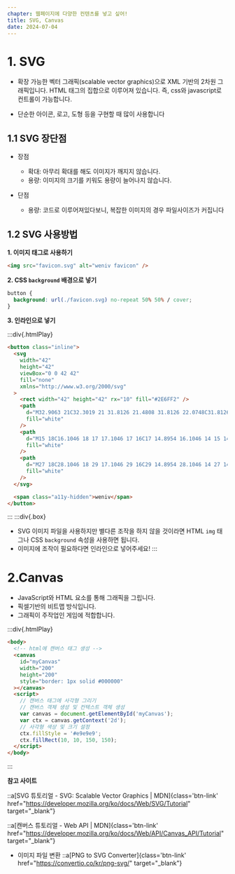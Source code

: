 ```yaml
---
chapter: 웹페이지에 다양한 컨텐츠를 넣고 싶어!
title: SVG, Canvas
date: 2024-07-04
---
```


# 1. SVG

- 확장 가능한 벡터 그래픽(scalable vector graphics)으로 XML 기반의 2차원 그래픽입니다. HTML 태그의 집합으로 이루어져 있습니다. 즉, css와 javascript로 컨트롤이 가능합니다.

- 단순한 아이콘, 로고, 도형 등을 구현할 때 많이 사용합니다

## 1.1 SVG 장단점

- 장점

  - 확대: 아무리 확대를 해도 이미지가 깨지지 않습니다.
  - 용량: 이미지의 크기를 키워도 용량이 늘어나지 않습니다.

- 단점
  - 용량: 코드로 이루어져있다보니, 복잡한 이미지의 경우 파일사이즈가 커집니다

## 1.2 SVG 사용방법

**1. 이미지 태그로 사용하기**

```html
<img src="favicon.svg" alt="weniv favicon" />
```

**2. CSS `background` 배경으로 넣기**

```css
button {
  background: url(./favicon.svg) no-repeat 50% 50% / cover;
}
```

**3. 인라인으로 넣기**

:::div{.htmlPlay}

```html
<button class="inline">
  <svg
    width="42"
    height="42"
    viewBox="0 0 42 42"
    fill="none"
    xmlns="http://www.w3.org/2000/svg"
  >
    <rect width="42" height="42" rx="10" fill="#2E6FF2" />
    <path
      d="M32.9063 21C32.3019 21 31.8126 21.4808 31.8126 22.0748C31.8126 24.7075 29.6321 26.8504 26.9532 26.8504C24.2742 26.8504 22.0937 24.7075 22.0937 22.0748C22.0937 21.4808 21.6044 21 21 21C20.3956 21 19.9063 21.4808 19.9063 22.0748C19.9063 24.7075 17.7258 26.8504 15.0468 26.8504C12.3679 26.8504 10.1874 24.7075 10.1874 22.0748C10.1874 21.4808 9.6981 21 9.09369 21C8.48928 21 8 21.4808 8 22.0748C8 25.8932 11.1614 29 15.0468 29C17.5497 29 19.7497 27.7102 21 25.7733C22.2503 27.7102 24.4515 29 26.9532 29C30.8386 29 34 25.8932 34 22.0748C34 21.4808 33.5107 21 32.9063 21Z"
      fill="white"
    />
    <path
      d="M15 18C16.1046 18 17 17.1046 17 16C17 14.8954 16.1046 14 15 14C13.8954 14 13 14.8954 13 16C13 17.1046 13.8954 18 15 18Z"
      fill="white"
    />
    <path
      d="M27 18C28.1046 18 29 17.1046 29 16C29 14.8954 28.1046 14 27 14C25.8954 14 25 14.8954 25 16C25 17.1046 25.8954 18 27 18Z"
      fill="white"
    />
  </svg>

  <span class="a11y-hidden">weniv</span>
</button>
```

:::
:::div{.box}

- SVG 이미지 파일을 사용하지만 별다른 조작을 하지 않을 것이라면 HTML `img` 태그나 CSS `background` 속성을 사용하면 됩니다.
- 이미지에 조작이 필요하다면 인라인으로 넣어주세요!
  :::

# 2.Canvas

- JavaScript와 HTML 요소를 통해 그래픽을 그립니다.
- 픽셀기반의 비트맵 방식입니다.
- 그래픽이 주작업인 게임에 적합합니다.

:::div{.htmlPlay}

```html
<body>
  <!-- html에 캔버스 태그 생성 -->
  <canvas
    id="myCanvas"
    width="200"
    height="200"
    style="border: 1px solid #000000"
  ></canvas>
  <script>
    // 캔버스 태그에 사각형 그리기
    // 캔버스 객체 생성 및 컨텍스트 객체 생성
    var canvas = document.getElementById('myCanvas');
    var ctx = canvas.getContext('2d');
    // 사각형 색상 및 크기 설정
    ctx.fillStyle = '#e9e9e9';
    ctx.fillRect(10, 10, 150, 150);
  </script>
</body>
```

:::

**참고 사이트**

::a[SVG 튜토리얼 - SVG: Scalable Vector Graphics | MDN]{class='btn-link' href="https://developer.mozilla.org/ko/docs/Web/SVG/Tutorial" target="\_blank"}

::a[캔버스 튜토리얼 - Web API | MDN]{class='btn-link' href="https://developer.mozilla.org/ko/docs/Web/API/Canvas_API/Tutorial" target="\_blank"}

- 이미지 파일 변환
  ::a[PNG to SVG Converter]{class='btn-link' href="https://convertio.co/kr/png-svg/" target="\_blank"}
